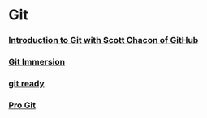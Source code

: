 # Git
### [Introduction to Git with Scott Chacon of GitHub](http://www.youtube.com/watch?v=ZDR433b0HJY)
### [Git Immersion](http://gitimmersion.com/lab_01.html)
### [git ready](http://gitready.com/)
### [Pro Git](http://git-scm.com/book)
